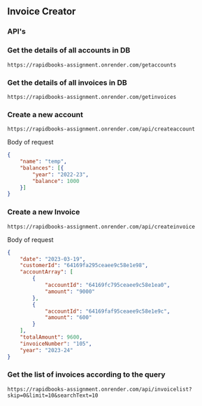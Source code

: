 ## Invoice Creator

### API's

### Get the details of all accounts in DB
```
https://rapidbooks-assignment.onrender.com/getaccounts
```
### Get the details of all invoices in DB
```
https://rapidbooks-assignment.onrender.com/getinvoices
```
### Create a new account
```
https://rapidbooks-assignment.onrender.com/api/createaccount
```
Body of request
```json
{
    "name": "temp",
    "balances": [{
        "year": "2022-23",
        "balance": 1000
    }]
}
```
### Create a new Invoice
```
https://rapidbooks-assignment.onrender.com/api/createinvoice
```
Body of request
```json
{
    "date": "2023-03-19",
    "customerId": "64169fa295ceaee9c58e1e98",
    "accountArray": [
        {
            "accountId": "64169fc795ceaee9c58e1ea0",
            "amount": "9000"
        },
        {
            "accountId": "64169faf95ceaee9c58e1e9c",
            "amount": "600"
        }
    ],
    "totalAmount": 9600,
    "invoiceNumber": "105",
    "year": "2023-24"
}
```
### Get the list of invoices according to the query
```
https://rapidbooks-assignment.onrender.com/api/invoicelist?skip=0&limit=10&searchText=10
```

